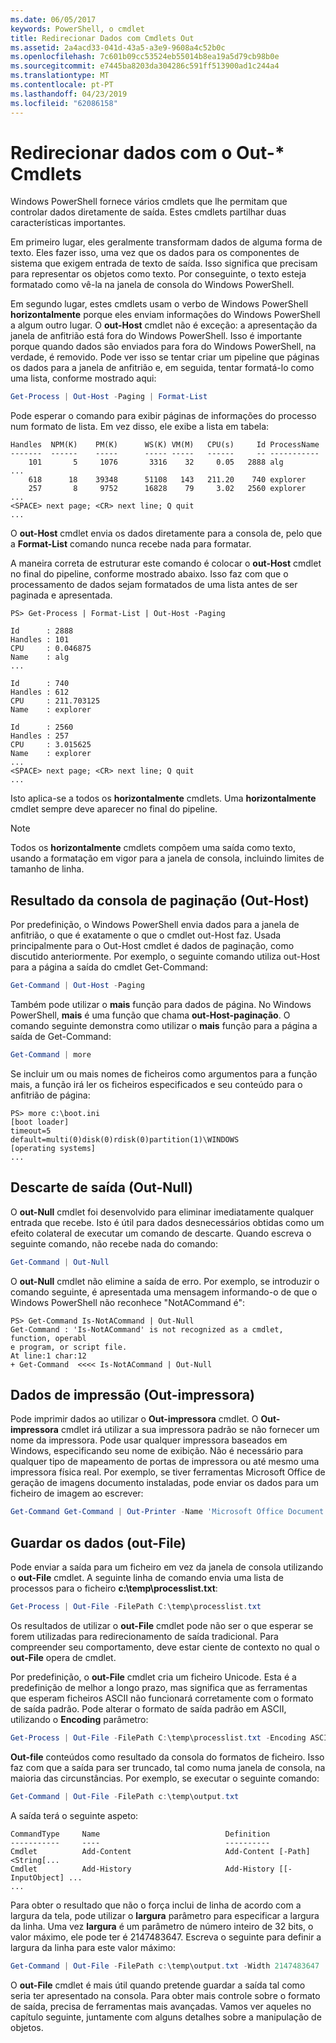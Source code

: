 ```yaml
---
ms.date: 06/05/2017
keywords: PowerShell, o cmdlet
title: Redirecionar Dados com Cmdlets Out
ms.assetid: 2a4acd33-041d-43a5-a3e9-9608a4c52b0c
ms.openlocfilehash: 7c601b09cc53524eb55014b8ea19a5d79cb98b0e
ms.sourcegitcommit: e7445ba8203da304286c591ff513900ad1c244a4
ms.translationtype: MT
ms.contentlocale: pt-PT
ms.lasthandoff: 04/23/2019
ms.locfileid: "62086158"
---
```

# <a name="redirecting-data-with-out--cmdlets"></a>Redirecionar dados com o Out-* Cmdlets

Windows PowerShell fornece vários cmdlets que lhe permitam que controlar dados diretamente de saída. Estes cmdlets partilhar duas características importantes.

Em primeiro lugar, eles geralmente transformam dados de alguma forma de texto. Eles fazer isso, uma vez que os dados para os componentes de sistema que exigem entrada de texto de saída. Isso significa que precisam para representar os objetos como texto. Por conseguinte, o texto esteja formatado como vê-la na janela de consola do Windows PowerShell.

Em segundo lugar, estes cmdlets usam o verbo de Windows PowerShell **horizontalmente** porque eles enviam informações do Windows PowerShell a algum outro lugar. O **out-Host** cmdlet não é exceção: a apresentação da janela de anfitrião está fora do Windows PowerShell. Isso é importante porque quando dados são enviados para fora do Windows PowerShell, na verdade, é removido. Pode ver isso se tentar criar um pipeline que páginas os dados para a janela de anfitrião e, em seguida, tentar formatá-lo como uma lista, conforme mostrado aqui:

```powershell
Get-Process | Out-Host -Paging | Format-List
```

Pode esperar o comando para exibir páginas de informações do processo num formato de lista. Em vez disso, ele exibe a lista em tabela:

```output
Handles  NPM(K)    PM(K)      WS(K) VM(M)   CPU(s)     Id ProcessName
-------  ------    -----      ----- -----   ------     -- -----------
    101       5     1076       3316    32     0.05   2888 alg
...
    618      18    39348      51108   143   211.20    740 explorer
    257       8     9752      16828    79     3.02   2560 explorer
...
<SPACE> next page; <CR> next line; Q quit
...
```

O **out-Host** cmdlet envia os dados diretamente para a consola de, pelo que a **Format-List** comando nunca recebe nada para formatar.

A maneira correta de estruturar este comando é colocar o **out-Host** cmdlet no final do pipeline, conforme mostrado abaixo. Isso faz com que o processamento de dados sejam formatados de uma lista antes de ser paginada e apresentada.

```
PS> Get-Process | Format-List | Out-Host -Paging

Id      : 2888
Handles : 101
CPU     : 0.046875
Name    : alg
...

Id      : 740
Handles : 612
CPU     : 211.703125
Name    : explorer

Id      : 2560
Handles : 257
CPU     : 3.015625
Name    : explorer
...
<SPACE> next page; <CR> next line; Q quit
...
```

Isto aplica-se a todos os **horizontalmente** cmdlets. Uma **horizontalmente** cmdlet sempre deve aparecer no final do pipeline.

> [!NOTE]
> Todos os **horizontalmente** cmdlets compõem uma saída como texto, usando a formatação em vigor para a janela de consola, incluindo limites de tamanho de linha.

## <a name="paging-console-output-out-host"></a>Resultado da consola de paginação (Out-Host)

Por predefinição, o Windows PowerShell envia dados para a janela de anfitrião, o que é exatamente o que o cmdlet out-Host faz. Usada principalmente para o Out-Host cmdlet é dados de paginação, como discutido anteriormente. Por exemplo, o seguinte comando utiliza out-Host para a página a saída do cmdlet Get-Command:

```powershell
Get-Command | Out-Host -Paging
```

Também pode utilizar o **mais** função para dados de página. No Windows PowerShell, **mais** é uma função que chama **out-Host-paginação**. O comando seguinte demonstra como utilizar o **mais** função para a página a saída de Get-Command:

```powershell
Get-Command | more
```

Se incluir um ou mais nomes de ficheiros como argumentos para a função mais, a função irá ler os ficheiros especificados e seu conteúdo para o anfitrião de página:

```
PS> more c:\boot.ini
[boot loader]
timeout=5
default=multi(0)disk(0)rdisk(0)partition(1)\WINDOWS
[operating systems]
...
```

## <a name="discarding-output-out-null"></a>Descarte de saída (Out-Null)

O **out-Null** cmdlet foi desenvolvido para eliminar imediatamente qualquer entrada que recebe. Isto é útil para dados desnecessários obtidas como um efeito colateral de executar um comando de descarte. Quando escreva o seguinte comando, não recebe nada do comando:

```powershell
Get-Command | Out-Null
```

O **out-Null** cmdlet não elimine a saída de erro. Por exemplo, se introduzir o comando seguinte, é apresentada uma mensagem informando-o de que o Windows PowerShell não reconhece "NotACommand é":

```
PS> Get-Command Is-NotACommand | Out-Null
Get-Command : 'Is-NotACommand' is not recognized as a cmdlet, function, operabl
e program, or script file.
At line:1 char:12
+ Get-Command  <<<< Is-NotACommand | Out-Null
```

## <a name="printing-data-out-printer"></a>Dados de impressão (Out-impressora)

Pode imprimir dados ao utilizar o **Out-impressora** cmdlet. O **Out-impressora** cmdlet irá utilizar a sua impressora padrão se não fornecer um nome da impressora. Pode usar qualquer impressora baseados em Windows, especificando seu nome de exibição. Não é necessário para qualquer tipo de mapeamento de portas de impressora ou até mesmo uma impressora física real. Por exemplo, se tiver ferramentas Microsoft Office de geração de imagens documento instaladas, pode enviar os dados para um ficheiro de imagem ao escrever:

```powershell
Get-Command Get-Command | Out-Printer -Name 'Microsoft Office Document Image Writer'
```

## <a name="saving-data-out-file"></a>Guardar os dados (out-File)

Pode enviar a saída para um ficheiro em vez da janela de consola utilizando o **out-File** cmdlet. A seguinte linha de comando envia uma lista de processos para o ficheiro **c:\\temp\\processlist.txt**:

```powershell
Get-Process | Out-File -FilePath C:\temp\processlist.txt
```

Os resultados de utilizar o **out-File** cmdlet pode não ser o que esperar se forem utilizadas para redirecionamento de saída tradicional. Para compreender seu comportamento, deve estar ciente de contexto no qual o **out-File** opera de cmdlet.

Por predefinição, o **out-File** cmdlet cria um ficheiro Unicode. Esta é a predefinição de melhor a longo prazo, mas significa que as ferramentas que esperam ficheiros ASCII não funcionará corretamente com o formato de saída padrão. Pode alterar o formato de saída padrão em ASCII, utilizando o **Encoding** parâmetro:

```powershell
Get-Process | Out-File -FilePath C:\temp\processlist.txt -Encoding ASCII
```

**Out-file** conteúdos como resultado da consola do formatos de ficheiro. Isso faz com que a saída para ser truncado, tal como numa janela de consola, na maioria das circunstâncias. Por exemplo, se executar o seguinte comando:

```powershell
Get-Command | Out-File -FilePath c:\temp\output.txt
```

A saída terá o seguinte aspeto:

```output
CommandType     Name                            Definition
-----------     ----                            ----------
Cmdlet          Add-Content                     Add-Content [-Path] <String[...
Cmdlet          Add-History                     Add-History [[-InputObject] ...
...
```

Para obter o resultado que não o força inclui de linha de acordo com a largura da tela, pode utilizar o **largura** parâmetro para especificar a largura da linha. Uma vez **largura** é um parâmetro de número inteiro de 32 bits, o valor máximo, ele pode ter é 2147483647. Escreva o seguinte para definir a largura da linha para este valor máximo:

```powershell
Get-Command | Out-File -FilePath c:\temp\output.txt -Width 2147483647
```

O **out-File** cmdlet é mais útil quando pretende guardar a saída tal como seria ter apresentado na consola. Para obter mais controle sobre o formato de saída, precisa de ferramentas mais avançadas. Vamos ver aqueles no capítulo seguinte, juntamente com alguns detalhes sobre a manipulação de objetos.